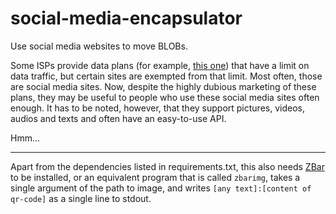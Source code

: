 # social-media-encapsulator
Use social media websites to move BLOBs.

Some ISPs provide data plans (for example, [this one](http://www.mts.ru/mob_connect/tariffs/tariffs/hype/)) that have a limit on data traffic, but certain sites are exempted from that limit.
Most often, those are social media sites.
Now, despite the highly dubious marketing of these plans, they may be useful to people who use these social media sites often enough.
It has to be noted, however, that they support pictures, videos, audios and texts and often have an easy-to-use API.

Hmm...

-----

Apart from the dependencies listed in requirements.txt, this also needs [ZBar](http://zbar.sourceforge.net/download.html) to be installed, or an equivalent program that is called `zbarimg`, takes a single argument of the path to image, and writes `[any text]:[content of qr-code]` as a single line to stdout.
